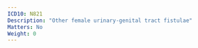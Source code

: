 ```yaml
---
ICD10: N821
Description: "Other female urinary-genital tract fistulae"
Matters: No
Weight: 0
---
```


